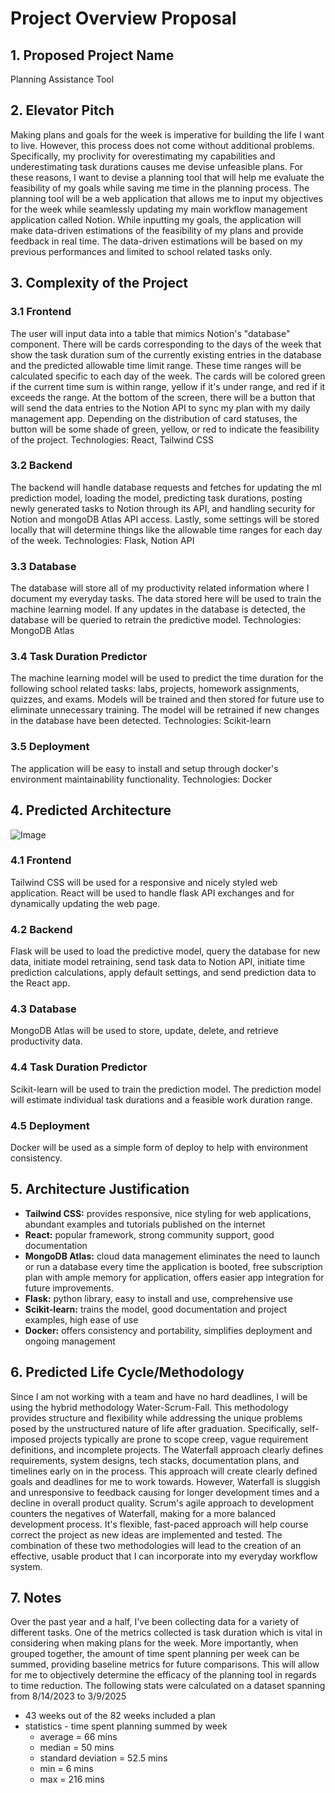 # Project Overview Proposal

## 1. Proposed Project Name
Planning Assistance Tool

## 2. Elevator Pitch
Making plans and goals for the week is imperative for building the life I want to live. However, this process does not come without additional problems. Specifically, my proclivity for overestimating my capabilities and underestimating task durations causes me devise unfeasible plans. For these reasons, I want to devise a planning tool that will help me evaluate the feasibility of my goals while saving me time in the planning process. The planning tool will be a web application that allows me to input my objectives for the week while seamlessly updating my main workflow management application called Notion. While inputting my goals, the application will make data-driven estimations of the feasibility of my plans and provide feedback in real time. The data-driven estimations will be based on my previous performances and limited to school related tasks only.

## 3. Complexity of the Project
### 3.1 Frontend
The user will input data into a table that mimics Notion's "database" component. There will be cards corresponding to the days of the week that show the task duration sum of the currently existing entries in the database and the predicted allowable time limit range. These time ranges will be calculated specific to each day of the week. The cards will be colored green if the current time sum is within range, yellow if it's under range, and red if it exceeds the range. At the bottom of the screen, there will be a button that will send the data entries to the Notion API to sync my plan with my daily management app. Depending on the distribution of card statuses, the button will be some shade of green, yellow, or red to indicate the feasibility of the project. Technologies: React, Tailwind CSS

### 3.2 Backend
The backend will handle database requests and fetches for updating the ml prediction model, loading the model, predicting task durations, posting newly generated tasks to Notion through its API, and handling security for Notion and mongoDB Atlas API access. Lastly, some settings will be stored locally that will determine things like the allowable time ranges for each day of the week. Technologies: Flask, Notion API

### 3.3 Database
The database will store all of my productivity related information where I document my everyday tasks. The data stored here will be used to train the machine learning model. If any updates in the database is detected, the database will be queried to retrain the predictive model. Technologies: MongoDB Atlas

### 3.4 Task Duration Predictor
The machine learning model will be used to predict the time duration for the following school related tasks: labs, projects, homework assignments, quizzes, and exams. Models will be trained and then stored for future use to eliminate unnecessary training. The model will be retrained if new changes in the database have been detected.
Technologies: Scikit-learn

### 3.5 Deployment
The application will be easy to install and setup through docker's environment maintainability functionality.
Technologies: Docker

## 4. Predicted Architecture
![Image](https://github.com/user-attachments/assets/e1996ab0-0d2d-4613-a773-6977feaba994)
### 4.1 Frontend
Tailwind CSS will be used for a responsive and nicely styled web application. React will be used to handle flask API exchanges and for dynamically updating the web page.

### 4.2 Backend
Flask will be used to load the predictive model, query the database for new data, initiate model retraining, send task data to Notion API, initiate time prediction calculations, apply default settings, and send prediction data to the React app.

### 4.3 Database
MongoDB Atlas will be used to store, update, delete, and retrieve productivity data.

### 4.4 Task Duration Predictor
Scikit-learn will be used to train the prediction model. The prediction model will estimate individual task durations and a feasible work duration range.

### 4.5 Deployment
Docker will be used as a simple form of deploy to help with environment consistency.

## 5. Architecture Justification
- **Tailwind CSS:** provides responsive, nice styling for web applications, abundant examples and tutorials published on the internet
- **React:** popular framework, strong community support, good documentation
- **MongoDB Atlas:** cloud data management eliminates the need to launch or run a database every time the application is booted, free subscription plan with ample memory for application, offers easier app integration for future improvements.
- **Flask:** python library, easy to install and use, comprehensive use
- **Scikit-learn:** trains the model, good documentation and project examples, high ease of use
- **Docker:** offers consistency and portability, simplifies deployment and ongoing management

## 6. Predicted Life Cycle/Methodology
Since I am not working with a team and have no hard deadlines, I will be using the hybrid methodology Water-Scrum-Fall. This methodology provides structure and flexibility while addressing the unique problems posed by the unstructured nature of life after graduation. Specifically, self-imposed projects typically are prone to scope creep, vague requirement definitions, and incomplete projects. The Waterfall approach clearly defines requirements, system designs, tech stacks, documentation plans, and timelines early on in the process. This approach will create clearly defined goals and deadlines for me to work towards. However, Waterfall is sluggish and unresponsive to feedback causing for longer development times and a decline in overall product quality. Scrum's agile approach to development counters the negatives of Waterfall, making for a more balanced development process. It's flexible, fast-paced approach will help course correct the project as new ideas are implemented and tested. The combination of these two methodologies will lead to the creation of an effective, usable product that I can incorporate into my everyday workflow system.

## 7. Notes
Over the past year and a half, I've been collecting data for a variety of different tasks. One of the metrics collected is task duration which is vital in considering when making plans for the week. More importantly, when grouped together, the amount of time spent planning per week can be summed, providing baseline metrics for future comparisons. This will allow for me to objectively determine the efficacy of the planning tool in regards to time reduction. The following stats were calculated on a dataset spanning from 8/14/2023 to 3/9/2025
* 43 weeks out of the 82 weeks included a plan
* statistics - time spent planning summed by week
  * average = 66 mins
  * median = 50 mins
  * standard deviation = 52.5 mins
  * min = 6 mins
  * max = 216 mins
